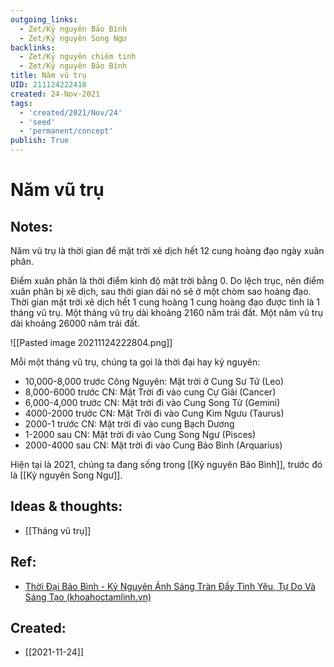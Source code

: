 ```yaml
---
outgoing_links:
  - Zet/Kỷ nguyên Bảo Bình
  - Zet/Kỷ nguyên Song Ngư
backlinks:
  - Zet/Kỷ nguyên chiêm tinh
  - Zet/Kỷ nguyên Bảo Bình
title: Năm vũ trụ
UID: 211124222418
created: 24-Nov-2021
tags:
  - 'created/2021/Nov/24'
  - 'seed'
  - 'permanent/concept'
publish: True
---
```

# Năm vũ trụ

## Notes:
Năm vũ trụ là thời gian để mặt trời xê dịch hết 12 cung hoàng đạo ngày xuân phân. 

Điểm xuân phân là thời điểm kinh độ mặt trời bằng 0. Do lệch trục, nên điểm xuân phân bị xê dịch, sau thời gian dài nó sẽ ở một chòm sao hoàng đạo. Thời gian mặt trời xê dịch hết 1 cung hoàng 1 cung hoàng đạo được tình là 1 tháng vũ trụ. Một tháng vũ trụ dài khoảng 2160 năm trái đất. Một năm vũ trụ dài khoảng 26000 năm trái đất.

![[Pasted image 20211124222804.png]]

Mỗi một tháng vũ trụ, chúng ta gọi là thời đại hay kỷ nguyên:

- 10,000-8,000 trước Công Nguyên: Mặt trời ở Cung Sư Tử (Leo)
- 8,000-6000 trước CN: Mặt Trời đi vào cung Cự Giải (Cancer)
- 6,000-4,000 trước CN: Mặt trời đi vào Cung Song Tử (Gemini)
- 4000-2000 trước CN: Mặt Trời đi vào Cung Kim Ngưu (Taurus)
- 2000-1 trước CN: Mặt trời đi vào cung Bạch Dương
- 1-2000 sau CN: Mặt trời đi vào Cung Song Ngư (Pisces)
- 2000-4000 sau CN: Mặt trời đi vào Cung Bảo Bình (Arquarius)

Hiện tại là 2021, chúng ta đang sống trong [[Kỷ nguyên Bảo Bình]], trước đó là [[Kỷ nguyên Song Ngư]].

## Ideas & thoughts:
- [[Tháng vũ trụ]]

## Ref:
- [Thời Đại Bảo Bình - Kỷ Nguyên Ánh Sáng Tràn Đầy Tình Yêu, Tự Do Và Sáng Tạo (khoahoctamlinh.vn)](https://khoahoctamlinh.vn/dai-ky-nguyen/thoi-dai-bao-binh---ky-nguyen-anh-sang-tran-day-tinh-yeu-tu-do-va-sang-tao-669.html)

## Created:
- [[2021-11-24]]
